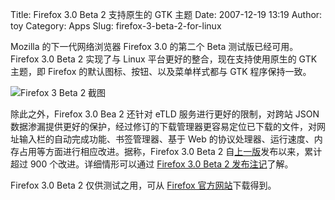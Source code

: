 Title: Firefox 3.0 Beta 2 支持原生的 GTK 主题
Date: 2007-12-19 13:19
Author: toy
Category: Apps
Slug: firefox-3-beta-2-for-linux

Mozilla 的下一代网络浏览器 Firefox 3.0 的第二个 Beta
测试版已经可用。Firefox 3.0 Beta 2 实现了与 Linux
平台更好的整合，现在支持使用原生的 GTK 主题，即 Firefox
的默认图标、按钮、以及菜单样式都与 GTK 程序保持一致。

![Firefox 3 Beta 2 截图](http://i.linuxtoy.org/i/2007/12/firefox3b2.png)

除此之外，Firefox 3.0 Bea 2 还针对 eTLD 服务进行更好的限制，对跨站 JSON
数据渗漏提供更好的保护，经过修订的下载管理器更容易定位已下载的文件，对网址输入栏的自动完成功能、书签管理器、基于
Web 的协议处理器、运行速度、内存占用等方面进行相应改进。据称，Firefox
3.0 Beta 2
自[上一版](http://linuxtoy.org/archives/firefox-3-beta-1-released.html)发布以来，累计超过
900 个改进。详细情形可以通过 [Firefox 3.0 Beta 2
发布注记](http://en-us.www.mozilla.com/en-US/firefox/3.0b2/releasenotes/)了解。

Firefox 3.0 Beta 2 仅供测试之用，可从 [Firefox
官方网站](http://en-us.www.mozilla.com/en-US/firefox/all-beta.html)下载得到。

